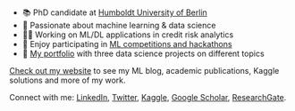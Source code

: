 - 📚 PhD candidate at [Humboldt University of Berlin](https://www.wiwi.hu-berlin.de/en/Professorships/bwl/wi/personen-en/nikita-kozodoi-m-sc/nikita-kozodoi-m-sc)
- 🤖 Passionate about machine learning & data science
- 🧑‍💻 Working on ML/DL applications in credit risk analytics
- 🏅 Enjoy participating in [ML competitions and hackathons](https://kozodoi.me/kaggle/)
- 💼 [My portfolio](https://kozodoi.me/portfolio) with three data science projects on different topics

[Check out my website](https://kozodoi.me) to see my ML blog, academic publications, Kaggle solutions and more of my work.

Connect with me: [LinkedIn](https://www.linkedin.com/in/kozodoi/), [Twitter](https://twitter.com/n_kozodoi), [Kaggle](https://www.kaggle.com/kozodoi), [Google Scholar](https://scholar.google.com/citations?user=58tMuD0AAAAJ&amp;hl=en), [ResearchGate](https://www.researchgate.net/profile/Nikita_Kozodoi).

